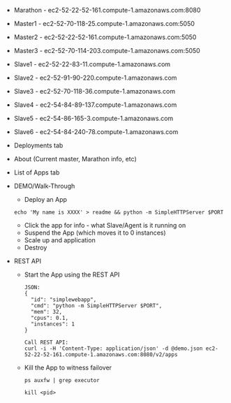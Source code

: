 - Marathon - ec2-52-22-52-161.compute-1.amazonaws.com:8080
- Master1 - ec2-52-70-118-25.compute-1.amazonaws.com:5050
- Master2 - ec2-52-22-52-161.compute-1.amazonaws.com:5050
- Master3 - ec2-52-70-114-203.compute-1.amazonaws.com:5050

- Slave1 - ec2-52-22-83-11.compute-1.amazonaws.com
- Slave2 - ec2-52-91-90-220.compute-1.amazonaws.com
- Slave3 - ec2-52-70-118-36.compute-1.amazonaws.com
- Slave4 - ec2-54-84-89-137.compute-1.amazonaws.com
- Slave5 - ec2-54-86-165-3.compute-1.amazonaws.com
- Slave6 - ec2-54-84-240-78.compute-1.amazonaws.com


- Deployments tab
- About (Current master, Marathon info, etc)
- List of Apps tab
- DEMO/Walk-Through
  - Deploy an App  
  ```
  echo 'My name is XXXX' > readme && python -m SimpleHTTPServer $PORT
  ```
  - Click the app for info - what Slave/Agent is it running on
  - Suspend the App (which moves it to 0 instances)
  - Scale up and application
  - Destroy
- REST API
  - Start the App using the REST API
    ```
    JSON:
    {
      "id": "simplewebapp",
      "cmd": "python -m SimpleHTTPServer $PORT",
      "mem": 32,
      "cpus": 0.1,
      "instances": 1
    }

    Call REST API:
    curl -i -H 'Content-Type: application/json' -d @demo.json ec2-52-22-52-161.compute-1.amazonaws.com:8080/v2/apps
    ```
  - Kill the App to witness failover
    ```
    ps auxfw | grep executor

    kill <pid>
    ```
